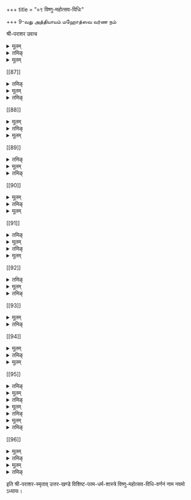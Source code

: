 +++
title = "०९ विष्णु-महोत्सव-विधिः"

+++
9-வது அத்தியாயம் 
மஹோத்ஸவ வர்ண நம் 

श्री-पराशर उवाच 

<details><summary>मूलम्</summary>

महोत्सव-विधिं वक्ष्ये वासुदेवस्य शार्ङ्गिणः।  
नव-रात्रं सप्त-रात्रं पञ्च-रात्रं तथापि वा॥ १ ॥  
त्रि-रात्रं वा प्रकुर्वीत यथा-शक्ति द्विजोत्तमाः।  
</details>

<details><summary>तमिऴ्</summary>

தா-ம, ஸ்ரீபராசரபகவான சொலலுகிறார் -ருஷிகளே: ஸ்ரீம நாராயணனுக்கு பரஹமோகஸவமெனகிறமஹோத்ஸவம் செய்யவே ண்டும் விதியைச்சொல்லுகிறேன் கேளுங்கள் .ப்ரமோதஸவமெ ன்பது ஒன்பது நாளாவது, ஏழுநாளாவது, ஐந்துநாளாவது, மூன் றுநாளாவது தனசகதிக்க நு குணமாகச் செய்வதாம
</details>

<details><summary>मूलम्</summary>

आदौ शुभे ऽह्नि कर्तव्यम् अङ्कुरार्पणम् आदरात्॥ २ ॥  
स्वर्ण-राजत-ताम्रादि-पालिकासु[[??]] प्रकल्पयेत्।  
स्वस्ति-वाचन-पूर्वं तु शरावेष्व् अद्रणेषु च॥ ३ ॥ 
</details>

[[87]]

<details><summary>तमिऴ्</summary>

தா-ம்- உத்ஸவத்திற்கு முதலநாள் சுபலக்கத்தில், பொன்னி னாலாவது, வெள்ளியினாலாவது, செம்பினாலாவது, அல்லது மண்ணி னாலாவது செய்யப்பட்ட பாலிகையிலாவது, பிளவில்லாத மடக்கிலா வது மண்நிறைத்து அதில், ஸ்வஸ்திவாசநமென்கிற மந்த்ரத்தைச் சொல்லி அங்குரார்ப்பணம (நவதாந்யங்களைக் கலந்து தெளித்தல்) செய்யவேண்டும்.
</details>

<details><summary>मूलम्</summary>

प्रातस् स्नात्वा विधानेन पूजयेद् अच्युतं बुधः ।  
गन्धैः पुष्पैश् च धूपाद्यैर् नैवेद्यैर् विविधैर् अपि ॥ ४ ॥  
प्रत्यृचं वैष्णवैस् सूक्तैः पुष्पाणि सुरभीणि च ।  
प्रदद्यात् केशवाद्यैश् च नामभिः प्रणवान्वितैः ॥ ५ ॥  
मन्त्र-द्वयेन पुष्पाणि दद्याद् अष्टोत्तरं शतम् ।  
ऋत्विजो वरयेत् पश्चात् पञ्च-काल-परायणान् ॥ ६ ॥  
विप्रान् द्वादश-सङ्ख्याकान् व्यापकार्थ-विदस् सुधीः ।  
चत्वारश् चतुरो वेदांस् तथा सूक्त-चतुष्टयम् ॥ ७ ॥  
चतुर्-मन्त्रांश् च चत्वारो जपेयुः क्रमशो द्वि-जाः ।
</details>

<details><summary>तमिऴ्</summary>

தரம் - உத்ஸவத்தன்றைக்கு விடியற்காலத்தில் விதிப்படிஸ் நாநம் செய்து, பகவத்ஸந்நிதியிற்சென்று, சந்தகம், புஷ்பம்' தூபம், தீபங்களைஸமர்ப்பித்து, பலவிதமான ப்ரஸாதங்களை அமுதுசெய்யப் பராசரவிசிஷ்ட பரமதர்மசாஸ்த்ரம்.பண்ணிப் பின்பு, புருஷஸூக்தத்தின் பதினாறுருக்குக்களையும் ப்ர ணவத்தோடு சேர்த்த கேசவன் முதலிய பன்னிரண்டு திருநாமங்க ளையும் சொல்லி புஷ்பங்களினா லர்ச்சநைசெய்து அநந்தரம் த்வயம ந்த்ரத்தினால் நூற்றெட்டு அர்ச்சகை செய்யவேண்டியது. பின்பு, ஸ ம்ப்ரதாயார்த்தங்களைச் செவ்வையாயறிந்த பன்னிரண்டு ஸ்ரீவைஷ்ண வர்களைருத்விக்குகளாக வரிக்கவேண்டியது; அவர்களில் நால்வர் நான்குவேதங்களையும், நால்வர் நான்கு ஸூக்தங்களையும், மற்ற நா ல்வர் நான்கு மந்த்ரங்களையும் ஜபிக்கக்கடவர்கள். 
</details>

[[88]]

<details><summary>मूलम्</summary>

होम-मण्टपम् आसाद्य जुहुयात् पायसं ततः ॥ ८ ॥  
मध्व्-आज्य-गुड-संयुक्तम् अग्नौ लक्षण-संयुते ।  
प्रत्यृचं वैष्णवैस् सूक्तैः प्रणवाद्यैर् अतन्द्रितः ॥ ९ ॥  
तथा श्री-भू-प्रकाशाभ्यां मन्त्राभ्यां च पृथक् पृथक् ।  
चतुर्भिर् वैष्णवैर् मन्त्रैः अष्टोत्तर-शतं पृथक् ॥ १० ॥  
वैष्णव्या चैव गायत्र्या हुत्वा शेषं समाचरेत् ।  
</details>

<details><summary>तमिऴ्</summary>

தா -ம்.- பின்பு யாகசாலைக்குவந்து பாலினாற்செய்தப்ரஸாதத்
தில் தேன் நெய் வெல்லங்களைக்கலந்து அந்தப்ரஸாதத்தை விதிப்ர
காரமாகப்ரதிஷ்டைசெய்யப்பட்டிருக்கிற அக்கியில் புருஷஸூக்த
ஸ்ரீ ஸூக்த பூஸூக்க நாராயணஸூக்த விஷ்ணுஸூக்தங்களின்
ருக்குக்களினால் ஒவ்வொருதரமும, திருமந்திரத்தினாலும் திருத்வாத
சாக்ஷரியினாலும் ஷடக்ஷரியினாலும் த்வயத்தினாலும் தனித்தனியே
நூற்றெட்டுத்தரமும், விஷ்ணுகாயத்ரியினாலும் ப்ரணவம் முன்னாக
ஹோமம்செய்து அதன்பின்செய்ய வேண்டிய பாலிகாராதநம் முத
லியவைகளைச்செய்யக்கடவன்.
</details>

<details><summary>मूलम्</summary>

ततस् स्यन्दनम् आसाद्य चतुर्भिस् तोरणैर् युतम् ॥ ११ ॥  
छत्र-ध्वज-पताकाद्यैस् सर्वतः समलङ्कृतम् ।  
हयैर् लक्षण-संयुक्तैस् सर्व-दाम-विभूषितैः ॥ १२ ॥  
स्वलङ्कृतैस् समायुक्तं नानारत्न-विभूषितम् ।  
तस्मिन् शुभासने रम्ये मृदु-श्लक्ष्ण-परिच्छदे ॥ १३ ॥  
निवेश्य देवम् अर्घ्याद्यैर् उपचारैस् समर्चयेत् ।  
</details>

[[89]]

<details><summary>तमिऴ्</summary>

தா -ம் - பிறகு, நான்கு வாசல்களிட்டும், குடைகொடிடக்கயா ம் முதலிய வைகள் கட்டியும், பலவிதமான ரத்தங்களிழைத்தும்,க டிவாளம் முதலியவைக ளிட்டு சேணம் முதலிய வைகளினாலலங்க ரிக்கப்பட்டிருக்கிற உத்தமலக்ஷணங்களையுடைய நான்குகுதிரைகள் கட்டியுமிருக்கிற திருத்தேரின்பேரில் மருதுவாய் இணைந்தழகியதா யிருக்கிற ஆஸாமிட்டு அங்கு ஸ்ரீமக்காரரயணனை யெழுந்தருளப்ப ண்ணி அர்க்யம் பாத்யம் முதலிய உபசாரங்களினாலாராதாம் செய்ய க்கடவன்.
</details>

<details><summary>मूलम्</summary>

अङ्के देवीं समभ्यर्च्य पुरतः पतगेश्वरम् ॥ १४ ॥  
पृष्ठतो नाग-राजानं पूजयेच् छक्ति-संयुतम् ।  
परितश् शङ्ख-चक्रादि-हेतीर् अभ्यर्चयेत् ततः ॥ १५ ॥  
</details>

<details><summary>तमिऴ्</summary>

தா-ம்.- பின்பந்த ஸ்ரீமந்நாராயணனுடைய மடியில் ஸ்ரீமஹா லக்ஷ்மியையும், முன்னே கருடனையும், பின்னே திருவநந்தாழ்வானை யும, சுற்றும் சங்கம் சக்ரம் முதலிய திவ்யாயுதங்களையும் ஆராதிக்க க்கடவன்.
</details>

[[90]]

<details><summary>मूलम्</summary>

चण्डादिकांस् तोरणेषु ध्वजेषु कुमुदादिकान् ।  
रथ-चक्रेषु वेदांश् च तद्-अङ्गानि च कूबरे ॥ १६ ॥  
सेतिहास-पुराणानि सर्वतः परिपूजयेत् ।  
चामरेषु च छन्दांसि विमलाद्य्-अष्ट-शक्तिभिः ॥ १७ ॥  
हयेषु चतुरो मन्त्रान् दारुकं चैव यन्तरि[[??]] ।  
विमले चातपत्रे च चन्द्र-सूर्यौ समर्चयेत् ॥ १८ ॥  
सर्व-योक्त्रेषु वेदांश् च सावित्रीं दर्पणे तथा ।  
एवं स्यन्दनम् अभ्यर्च्य तस्मिन् देवं समर्चयेत् ॥ १९ ॥
</details>

<details><summary>तमिऴ्</summary>

தா- ம் - அத்திருத்தேரில் நான்குவாசல்களிலும் சண்டன் முத லிய எட்டுத்வாரபாலர்களையும், கொடிகளில் குமுதன் முதலியகனா திபர்களையும், நான்கு சக்ரங்களில் நான்கு வேதங்களையும்,ஏர்க்கா லில் சீக்ஷாமுதலிய வேதாங்கங்களையும், சுற்றும் ஸ்ரீராமாயணம் மு தலிய இதிஹாஸங்களையும், ஸ்ரீவிஷ்ணுபுராணம் முதலிய புராணங்க ளையும், சாமரங்களில் காயத்ரீ முதலிய சந்தஸ்ஸு க்களையும், குதிரை களில் திருவஷ்டாக்ஷரம் முதலிய நான்குமந்த்ரங்களையும், ஸாரதியில் தாருகனையும். குடையில் சந்த்ரஸூர்யர்களையும், கடிவாளங்களில் வேதங்களையும் கண்ணாடியில் ஸாவித்ரீமந்த்ரத்தையும்,ஆவாஹநம் செய்து அவைகளுக்காராதநம் ஸமர்ப்பித்துப் பின்பத்திருத்தேரி லெழுந்தருளப்பண்ணி ஸ்ரீமந்நாராயணனுக்குத் திருவாராதநம் ஸமர் ப்பிக்கவேண்டியது.
</details>

<details><summary>मूलम्</summary>

ऋत्विग्-गणश् चतुर्-वेदान् प्रपठन् परितो व्रजेत् ।  
वाद्य-घोषं नृत्त-गीते पुरतः कारयेत् तथा ॥ २० ॥  
पुण्य-स्तोत्रैर् मनो-रम्यैर् वन्दिभिः परिकीर्तयेत् ।  
सर्वतः पुर-मार्गेषु शोधनं सेचनं जलैः॥ २१ ॥  
तोरणैश् च पताकाद्यैर् अलङ्कारं शुभावहैः ।  
</details>

[[91]]

<details><summary>तमिऴ्</summary>

தா-ம்.- திருத்தேரைச்சுற்றிருத்விக்குக்கள் வேதங்களை ப்பாரா யணம் செய்துகொண்டு கூடப்போகவேண்டியது. முன்னேபேரீ மு தலிய மங்களவாத்யங்கள் முழங்கவேண்டியது. பாடவேண்டியது. தேவதாஸிகள் நர்த்தநம்செய்யவேண்டியது. ஸ்துதிபாடகர்கள் ம னமிசையும்படி விருதுகளைச்சொல்லிஸ்தோத்ரம் செய்யவேண்டிய து.வீதிகளைச் சுத்தப்படுத்தி ஜலம்தெளிக்கவேண்டியது வழிகளில் தோரணங்களும் கொடிகளும்கட்டவேண்டியது.
</details>

<details><summary>मूलम्</summary>

उत्सवे वासुदेवस्य वीथ्यास् संमार्जने कृते ॥ २२ ॥  
उच्छिष्ट-केश-भस्मास्थि स्पृष्ट्वा न स्नानम् आचरेत् ।  
उत्सवे वासुदेवस्य स्पृष्टास्पृष्टि न विद्यते ॥ २३ ॥  
उत्सवे वासुदेवस्य यस् स्नाति स्पर्श-शङ्कया ।  
स्वर्ग-स्थाः पितरस् तस्य पतन्ति नरके क्षणात् ॥ २४ ॥
</details>

<details><summary>तमिऴ्</summary>

தா-ம்.- ஸ்ரீமந்நாராயணனுடைய உத்ஸவத்தில் வீதியைச் சுத் தம்செய்தபின்பு எச்சில் மயிர் சாம்பல் எலும்புமுதலிய அசுத்தபதா ர்த்தங்களைத் தீண்டினாலும் ஸ்நாநமசெய்யக்கூடாது.பகவானுடைய உத்ஸவத்திலவைகளைத் தீண்டினால் தோஷம் கிடையாது.எவெ ெ ருவனவைகளை த்தீண்டி அதினால் தோஷமுண்டென்று நினைத்து ஸ்நாநமசெய்கிறானோ! அவனுடையபித்ருக்கள் தேவலோகத்திலிரு ந்து உடனே நரகத்தில் விழுவார்கள்.
</details>

<details><summary>मूलम्</summary>

उत्सवं वासुदेवस्य यो न सेवेत दुर्मतिः ।  
युग-कोटि-सहस्त्रं स पच्यते नरकाग्निना ॥ २५ ॥
तस्मात् सर्व-प्रयत्नेन भक्त्या सेवेत वैष्णवः ।  
</details>

[[92]]

<details><summary>तमिऴ्</summary>

தா-ம.- பெருமாள் திருவீதி புறப்பாடாகும்போது எவனொருவன் துர்ப்புக்தியினால் கூடச்செல்லாமலிருக்கிறானோ!அவனநேகம் கோடி யுகங்களில் நரகத்தில் விழுநது தீயினால் வெந்துகொண்டிருப்பன்; ஆ கையால் ஸ்ரீவைஷ்ணவன் வெகுபக்தியுடன் மற்றக்கார்யங்களை விட்டு பபுறப்பாட்டிற் கூடச்செல்லக்கடவன். 
</details>

<details><summary>मूलम्</summary>

हरिद्रादीन् सुगन्धांश् च प्रकिरन् कुसुमाक्षतान् ॥ २६ ॥  
अलङ्कृतासु रम्यासु रथ्यासु विमलासु च ।  
वादित्र-नर्तनैर् गानैः परिणीय जनार्दनम् ॥ २७ ॥  
बहुभिर् गीत-वादित्रैर् देवं रम्ये निवेशयेत् ।  
दीपैर् नीराजनं कृत्वा दद्याद् अर्ध्यादि-पूजनम् ॥ २८ ॥  
</details>

<details><summary>तमिऴ्</summary>

தா-ம்.- மஞ்சள்பொடி புஷ்பம்முதலிய பரிமள வஸ்துக்களையு ம் அக்ஷதைமுதலிய மங்களகரமான வஸ்துக்களையும் சுத்தமாய்ப்பெ ருக்கி நீர்தெளித்திருக்கிற வீதிகளிலலங்காரமாகஇறைத்து அவ்வீதி களில் மங்களவாத்யமடித்து, பாட்டுப்பாடி, நர்த்தநம் செய்துகொண் டு ஸ்ரீமந்நாராயணனுக்குப்புறப்பாடு செய்வித்துப்பின்பொரு மண்டப த்திலெழுந்தருளப்பண்ணி மங்களவாத்யமமுழக்கி மங்கள ஆரத்தி ஸமர்ப்பித்துத் திருவந்திக்காப்பு செய்யவேண்டியது.
</details>

[[93]]

<details><summary>मूलम्</summary>

अभिषेकं ततः कुर्याद् गन्ध-तोयैश् च वासितैः ।  
संवेष्ट्य शुक्ल-वसनैर् मधु-पर्कं निवेदयेत् ॥ २९ ॥  
शुभासने निवेश्याथ पूजयेद् उपचारकैः ।  
नैवेद्यैर् विविधैर् भक्षैः पानकैश् च सुशीतलैः ॥ ३० ॥  
कर्पूरेण च ताम्बूलं दत्त्वा ऽऽचामं[[??]] निवेदयेत् ।  
आशिषो वाचनं कुर्यात् कुसुमाक्षत-सञ्चयैः ॥ ३१ ॥  
ऋत्विजां वेद-पाठेन साम-गानैश् शुभाह्वयैः ।  
पश्चात् तु पुष्प-पर्यङ्के शाययित्वा रमा-जुषम् ॥ ३२ ॥  
मङ्गलाशासनं कुर्यात् पुण्य-स्तोत्रैर् मनो-हरैः ।  
ततः प्रदक्षिणं कृत्वा नमस्कृत्य जनार्दनम् ॥ ३३ ॥  
वैष्णवान् भोजयेत् पश्चात् पायसान्नं स-शर्करम्।  
</details>

<details><summary>तमिऴ्</summary>

தாம் - பின்பு பரிமளம் சேர்த்தசந்தநதீர்த்தத்தினால் திருமஞ் சநம்செய்து வெண்வஸ்த்ரத்தைச் சாத்தி மதுபர்க்கம் கண்டருளப்ப ண்ணி அநந்தரம் வேறு ஸிம்ஹாஸநத்திலெழுந்தருளப்பண்ணி அர் க்யம் முதலியவைகள் ஸமர்ப்பித்துப் பலவிதமானப்ரஸாதங்களும்தி ருப்பணியாரங்களும் திருக்கன்னலமுது மமுது செய்யப்பண்ணி, பச் சைக்கர்ப்பூரம முதலிய வாஸநை வஸ்துக்கள் கலந்துதாம்பூலம் ஸமர் ப்பித்து ஆசமநம ஸமர்ப்பித்துப் பின்பு ருத்விக்குகள்புஷ்பம் துளஸி அக்ஷதைகளைக்கைகளிற்கொண்டு வேதங்களைச்சொல்லி இந்தஸ்ரீ எ ப்போதும் செல்லவேண்டுமென்று'ப்ரார்த்தித்துப் பின்பு ஸ்ரீமந்நாரா யணனைப் பூமபள்ளியில் பள்ளிகொள்ளச்செய்து இன்பமானஸ்தோத் ரங்களைச் சொல்லி மங்களாசாஸநம்செய்து பிறகு ப்ரதக்ஷிணம்செய் தெண்டன்ஸமர்ப்பித்து அநந்தரம பால் சர்ககரைசேர்த்த ப்ரஸா தத்தினால் ஸ்ரீவைஷ்ணவர்களை யமுதுசெய்யப்பண்ணிவைக்க வேண்டியது.
</details>

[[94]]

<details><summary>मूलम्</summary>

भक्तोत्सवं तथा रात्रौ कुर्वीत सुशुभावहम् ॥ ३४ ॥  
एवं प्रतिदिनं कुर्याद् यावद् दीक्षा-समापनम् ।  
अन्ते चावभृथं कुर्यात् पुण्य-तोये मनो-हरे ॥ ३५ ॥  
प्रपठेत् विष्णु-सूक्तानि पावमानीर् विशेषतः ।  
विशिष्टैर् वैष्णवैस् सार्धं स्नातव्यं तत्र भक्तितः ॥ ३६ ॥  
तर्पयित्वा पितॄन् देवान् सर्वान् कामान् समश्नुते ।  
कोटि-जन्मार्जितात् पापात् ज्ञानतो ऽज्ञानतो ऽपि वा ॥ ३७ ॥  
तत्र स्नात्वा विधानेन मुच्यते नात्र संशयः ।  
</details>

<details><summary>तमिऴ्</summary>

தா -ம் - அவ்விதமாகவே ஆழ்வா ராசார்யர்களுக்கும் ராத்ரியில் மஹோத்ஸவம் செய்யவேண்டியது. இவ்விதமாகத் தான்லங்கல் பித்த (கூ - ரு - எ -கூ) நாள்வரையில் திந்நதோறு முத்ஸவம்செய்து கடைசிநாளில் புஷ்கரிணி ஆறுமுதலிய புண்யதீர்த்தத்தில் பகவந்மா ஹாத்ம்யப்ரதிபாதகங்களாயிருக்கிறபுருஷஸுக்தம் முதலியவைகளை யும் பவமாநஸூக்தங்களையும் சொல்லி அவப்ருதமென்கிற மங்களஸ் நாநம் (தீர்த்தவாரி) செய்வித்துப் பின் பந்ததீர்த்தத்தில் பாகவதர்க ளோடுகூடத் தான் ஸ்நாகமசெய்யவேண்டியது. அத்தீர்த்தத்தில் தேவபித்ருதர்ப்பணங்களைச் செய்தால் ஸமஸ்தமநோரதங்களையும டையக்கடவன். அநேகஜந்மங்களில் தெரிந்தும் தெரியாமலும் செ ய்த பாபங்களெல்லாம் அத்தீர்த்தத்தில் ஸ்நாகம் செய்தால் நீங்கிவிடும் இதில் ஸமசயமில்லை.
</details>

<details><summary>मूलम्</summary>

ततः प्रवेश्यायतनं देवं तुलसिका-सुमैः[[??]]॥ ३८ ॥  
पूजयित्वा विधानेन वेदोपनिषदं पठेत् ।  
वैष्णवान् भोजयेद् भक्त्या चाशिषो वाचनं चरेत् ॥ ३९ ॥
</details>

[[95]]  

<details><summary>तमिऴ्</summary>

தாம் - தீர்த்தவாரியான பின்பு ஸ்ரீமராயணனைக்கோயிலுக் கெழுந்தருளப்பண்ணி துளஸிகளினாலும் புஷ்பங்களினாலும் அர்ச்ச நைசெய்து வேதங்களிறகடைசியான உபநிஷத்துக்களைபபாராயண ம் (சாத்துமுறை) செய்யவேண்டியது. பின்பு ஸ்ரீவைஷ்ணவர்களு க்குத்ததீயாராதநமசெய்து ஆசிர்வசநம் (அநுக்ரஹம) சொல்லவேண்டியது.
</details>

<details><summary>मूलम्</summary>

एवं महोत्सवं कुर्यात् प्रतिमासं यथा-विधि ।  
प्रतिसंवत्सरं वापि निज-शक्त्य्-अनुसारतः ॥ ४० ॥   
</details>

<details><summary>तमिऴ्</summary>

தா-ம்.- இவ்விதமான மஹோத்ஸவமென்கிற ப்ரஹ்மோத்ஸவத்தை மாதத்திற்கொருதரமாவது அதற்குச் சக்தியில்லையாகில் வருஷ த்திற் கொருதரமாவது செய்யவேண்டும்.
</details>

<details><summary>मूलम्</summary>

शयने बोधने विष्णोः वसन्तादौ विशेषतः ।  
प्रत्यब्दम् उत्सवं कुर्याच् छास्त्र-मार्गेण वैष्णवः ॥ ४१ ॥
</details>

<details><summary>तमिऴ्</summary>

தா-ம்.- சயக ஏகாதசியிலும் போதநஏகா தசியி'லும் வஸந்தருது விலும் சாஸ்த்ரத்திற்சொல்லியவிதிப்படி ஸ்ரீநநாராயணனுக் ஷந்தோறு முத்ஸவம செய்யவேண்டியது.
</details>

<details><summary>मूलम्</summary>

पञ्च-रात्र-विधानेन तथा वैखानसेन वा ।  
स्मृत्य्-उक्तेनाथवा कुर्यात् क्रिया-लोपं न कारयेत् ॥ ४२ ॥  
</details>

<details><summary>तमिऴ्</summary>

தரம் - ஸாக்ஷாத் பகவானருளிச்செய்த பாஞ்சராத்ர சாஸ்த்ர த்தின் விதிப்படியாவது, விகாஸ மஹாமுனிவர் சொன்னவைகாகஸ சாஸ்த்ரத்தின விதிப்படியாவது, தர்மசாஸ்த்ரத்தின் விதிப்படியாவது கீழ்ச்சொன்ன நித்யநைமித்திக மஹோத்ஸவங்களை விடாமற்செய்ய வேண்டியது.
</details>

[[96]]

<details><summary>मूलम्</summary>

एवं सम्पूजयेद् देवं यावज् जीवं द्वि-जोत्तमाः ।  
नित्य-नैमित्तिकोक्तेन यथा-विध्य्-उक्त-मार्गतः ॥ ४३ ॥  
</details>

<details><summary>तमिऴ्</summary>

தர - ம - ருஷிகளே! நித்நைமித்திகவிதிகளிற் சொல்லியபடி தானபிழைத்திருக்குமளவும ஸ்ரீமந்நாராயணனைப் பூஜிக்க வேண்டியது.
</details>

<details><summary>मूलम्</summary>

श्रौत-स्मार्तागमोक्तानां कुर्याद् अत्य् उत्तमाः क्रियाः ।
उपदिष्टं यथा-ज्ञानं तन्त्रं कुर्वीत शास्त्रतः ॥ ४४ ॥  
</details>

<details><summary>तमिऴ्</summary>

தா - ம.- ருஷிகளே! வேதங்களிலும் தர்மசாஸ்த்ரங்களிலும பாஞ்சராதரத்திலும் சொல்லப்பட்ட ஸாத்விகர்மங்களைச் செய்து அவைகளிற சொல்லியபடி ஜீவாதமபரமாத்ம ஸ்வரூபங்களையறிந்து அந்தப்பரமாதமாவினிடததில பக்தி செய்யக்கடவன.
</details>

इति श्री-पराशर-स्मृताव् उत्तर-खण्डे विशिष्ट-परम-धर्म-शास्त्रे विष्णु-महोत्सव-विधि-वर्णनं नाम नवमो ऽध्यायः।